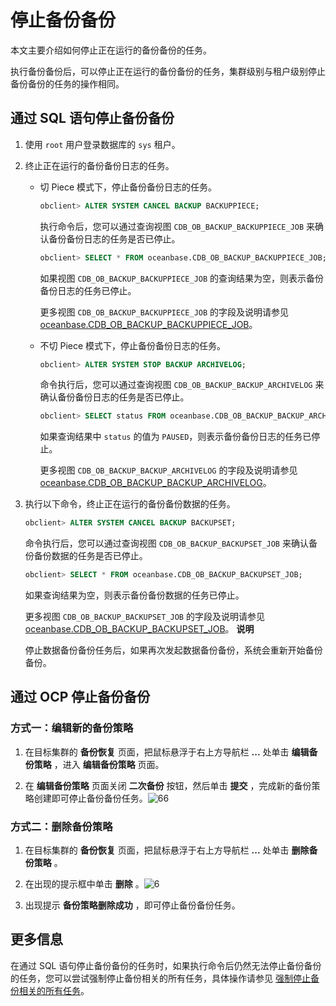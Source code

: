 停止备份备份 
===========================

本文主要介绍如何停止正在运行的备份备份的任务。

执行备份备份后，可以停止正在运行的备份备份的任务，集群级别与租户级别停止备份备份的任务的操作相同。

通过 SQL 语句停止备份备份 
------------------------------------

1. 使用 `root` 用户登录数据库的 `sys` 租户。

   

2. 终止正在运行的备份备份日志的任务。

   * 切 Piece 模式下，停止备份备份日志的任务。

     ```sql
     obclient> ALTER SYSTEM CANCEL BACKUP BACKUPPIECE;
     ```

     

     执行命令后，您可以通过查询视图 `CDB_OB_BACKUP_BACKUPPIECE_JOB` 来确认备份备份日志的任务是否已停止。

     ```sql
     obclient> SELECT * FROM oceanbase.CDB_OB_BACKUP_BACKUPPIECE_JOB;
     ```

     

     如果视图 `CDB_OB_BACKUP_BACKUPPIECE_JOB` 的查询结果为空，则表示备份备份日志的任务已停止。

     更多视图 `CDB_OB_BACKUP_BACKUPPIECE_JOB` 的字段及说明请参见 [oceanbase.CDB_OB_BACKUP_BACKUPPIECE_JOB](../../../../12.reference-mysql-mode/1.system-view-4/2.dictionary-view-5/77.oceanbase-cdb_ob_backup_backuppiece_job-2.md)。
     
   
   * 不切 Piece 模式下，停止备份备份日志的任务。

     ```sql
     obclient> ALTER SYSTEM STOP BACKUP ARCHIVELOG;
     ```

     

     命令执行后，您可以通过查询视图 `CDB_OB_BACKUP_BACKUP_ARCHIVELOG` 来确认备份备份日志的任务是否已停止。

     ```sql
     obclient> SELECT status FROM oceanbase.CDB_OB_BACKUP_BACKUP_ARCHIVELOG WHERE tenant_id=1;
     ```

     

     如果查询结果中 `status` 的值为 `PAUSED`，则表示备份备份日志的任务已停止。

     更多视图 `CDB_OB_BACKUP_BACKUP_ARCHIVELOG` 的字段及说明请参见 [oceanbase.CDB_OB_BACKUP_BACKUP_ARCHIVELOG](t2076145.md#topic-2076145)。
     
   

   

3. 执行以下命令，终止正在运行的备份备份数据的任务。

   ```sql
   obclient> ALTER SYSTEM CANCEL BACKUP BACKUPSET;
   ```

   

   命令执行后，您可以通过查询视图 `CDB_OB_BACKUP_BACKUPSET_JOB` 来确认备份备份数据的任务是否已停止。

   ```sql
   obclient> SELECT * FROM oceanbase.CDB_OB_BACKUP_BACKUPSET_JOB;
   ```

   

   如果查询结果为空，则表示备份备份数据的任务已停止。

   更多视图 `CDB_OB_BACKUP_BACKUPSET_JOB` 的字段及说明请参见 [oceanbase.CDB_OB_BACKUP_BACKUPSET_JOB](../../../../12.reference-mysql-mode/1.system-view-4/2.dictionary-view-5/81.oceanbase-cdb_ob_backup_backupset_job-2.md)。
   **说明**

   

   停止数据备份备份任务后，如果再次发起数据备份备份，系统会重新开始备份备份。
   




通过 OCP 停止备份备份 
----------------------------------

### 方式一：编辑新的备份策略 

1. 在目标集群的 **备份恢复** 页面，把鼠标悬浮于右上方导航栏 **...** 处单击 **编辑备份策略** ，进入 **编辑备份策略** 页面。

   

2. 在 **编辑备份策略** 页面关闭 **二次备份** 按钮，然后单击 **提交** ，完成新的备份策略创建即可停止备份备份任务。![66](https://help-static-aliyun-doc.aliyuncs.com/assets/img/zh-CN/1868358461/p378068.png)

   




### 方式二：删除备份策略 

1. 在目标集群的 **备份恢复** 页面，把鼠标悬浮于右上方导航栏 **...** 处单击 **删除备份策略** 。

   

2. 在出现的提示框中单击 **删除** 。![6](https://help-static-aliyun-doc.aliyuncs.com/assets/img/zh-CN/1868358461/p378079.png)

   

3. 出现提示 **备份策略删除成功** ，即可停止备份备份任务。

   




更多信息 
-------------------------

在通过 SQL 语句停止备份备份的任务时，如果执行命令后仍然无法停止备份备份的任务，您可以尝试强制停止备份相关的所有任务，具体操作请参见 [强制停止备份相关的所有任务](../6.routine-maintenance-1/2.force-stop-all-backup-related-tasks.md)。
